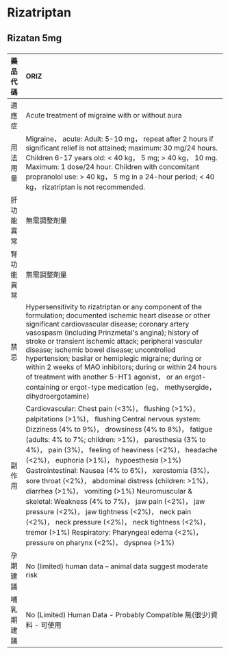 # Rizatriptan

## Rizatan 5mg

##### 

| 藥品代碼   | ORIZ                                                                                                                                                                                                                                                                                                                                                                                                                                                                                                                                                                                                                                                                                                                                                 |
|:-----------|:-----------------------------------------------------------------------------------------------------------------------------------------------------------------------------------------------------------------------------------------------------------------------------------------------------------------------------------------------------------------------------------------------------------------------------------------------------------------------------------------------------------------------------------------------------------------------------------------------------------------------------------------------------------------------------------------------------------------------------------------------------|
| 適應症     | Acute treatment of migraine with or without aura                                                                                                                                                                                                                                                                                                                                                                                                                                                                                                                                                                                                                                                                                                     |
| 用法用量   | Migraine， acute: Adult: 5-10 mg， repeat after 2 hours if significant relief is not attained; maximum: 30 mg/24 hours. Children 6-17 years old: < 40 kg， 5 mg; > 40 kg， 10 mg. Maximum: 1 dose/24 hour. Children with concomitant propranolol use: > 40 kg， 5 mg in a 24-hour period; < 40 kg， rizatriptan is not recommended.                                                                                                                                                                                                                                                                                                                                                                                                                  |
| 肝功能異常 | 無需調整劑量                                                                                                                                                                                                                                                                                                                                                                                                                                                                                                                                                                                                                                                                                                                                         |
| 腎功能異常 | 無需調整劑量                                                                                                                                                                                                                                                                                                                                                                                                                                                                                                                                                                                                                                                                                                                                         |
| 禁忌       | Hypersensitivity to rizatriptan or any component of the formulation; documented ischemic heart disease or other significant cardiovascular disease; coronary artery vasospasm (including Prinzmetal's angina); history of stroke or transient ischemic attack; peripheral vascular disease; ischemic bowel disease; uncontrolled hypertension; basilar or hemiplegic migraine; during or within 2 weeks of MAO inhibitors; during or within 24 hours of treatment with another 5-HT1 agonist， or an ergot-containing or ergot-type medication (eg， methysergide， dihydroergotamine)                                                                                                                                                               |
| 副作用     | Cardiovascular: Chest pain (<3%)， flushing (>1%)， palpitations (>1%)， flushing Central nervous system: Dizziness (4% to 9%)， drowsiness (4% to 8%)， fatigue (adults: 4% to 7%; children: >1%)， paresthesia (3% to 4%)， pain (3%)， feeling of heaviness (<2%)， headache (<2%)， euphoria (>1%)， hypoesthesia (>1%) Gastrointestinal: Nausea (4% to 6%)， xerostomia (3%)， sore throat (<2%)， abdominal distress (children: >1%)， diarrhea (>1%)， vomiting (>1%) Neuromuscular & skeletal: Weakness (4% to 7%)， jaw pain (<2%)， jaw pressure (<2%)， jaw tightness (<2%)， neck pain (<2%)， neck pressure (<2%)， neck tightness (<2%)， tremor (>1%) Respiratory: Pharyngeal edema (<2%)， pressure on pharynx (<2%)， dyspnea (>1%) |
| 孕期建議   | No (limited) human data – animal data suggest moderate risk                                                                                                                                                                                                                                                                                                                                                                                                                                                                                                                                                                                                                                                                                          |
| 哺乳期建議 | No (Limited) Human Data - Probably Compatible 無(很少)資料 - 可使用                                                                                                                                                                                                                                                                                                                                                                                                                                                                                                                                                                                                                                                                                  |

